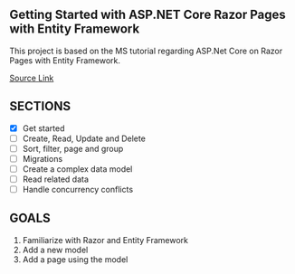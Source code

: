 ## Getting Started with ASP.NET Core Razor Pages with Entity Framework

This project is based on the MS tutorial regarding ASP.Net Core on Razor Pages with Entity Framework.

[Source Link](https://learn.microsoft.com/en-us/aspnet/core/data/ef-rp/intro?view=aspnetcore-7.0)

## SECTIONS

- [x] Get started
- [ ] Create, Read, Update and Delete
- [ ] Sort, filter, page and group
- [ ] Migrations
- [ ] Create a complex data model
- [ ] Read related data
- [ ] Handle concurrency conflicts

## GOALS

1. Familiarize with Razor and Entity Framework
2. Add a new model
3. Add a page using the model
